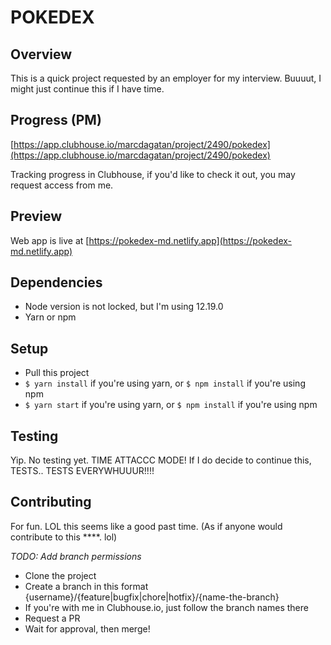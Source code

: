 # POKEDEX

## Overview

This is a quick project requested by an employer for my interview. Buuuut, I might just continue this if I have time.

## Progress (PM)

[https://app.clubhouse.io/marcdagatan/project/2490/pokedex](https://app.clubhouse.io/marcdagatan/project/2490/pokedex)

Tracking progress in Clubhouse, if you'd like to check it out, you may request access from me.

## Preview

Web app is live at [https://pokedex-md.netlify.app](https://pokedex-md.netlify.app)

## Dependencies

- Node version is not locked, but I'm using 12.19.0
- Yarn or npm

## Setup

- Pull this project
- `$ yarn install` if you're using yarn, or `$ npm install` if you're using npm
- `$ yarn start` if you're using yarn, or `$ npm install` if you're using npm

## Testing

Yip. No testing yet. TIME ATTACCC MODE! If I do decide to continue this, TESTS.. TESTS EVERYWHUUUR!!!!

## Contributing

For fun. LOL this seems like a good past time. (As if anyone would contribute to this \*\*\*\*. lol)

_TODO: Add branch permissions_

- Clone the project
- Create a branch in this format {username}/{feature|bugfix|chore|hotfix}/{name-the-branch}
- If you're with me in Clubhouse.io, just follow the branch names there
- Request a PR
- Wait for approval, then merge!
